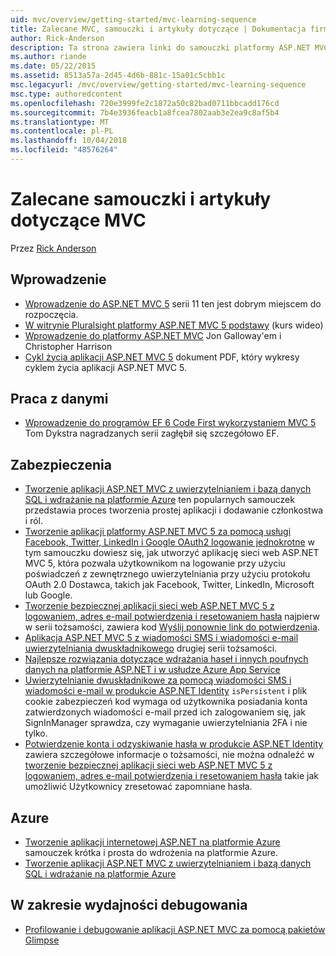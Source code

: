 ```yaml
---
uid: mvc/overview/getting-started/mvc-learning-sequence
title: Zalecane MVC, samouczki i artykuły dotyczące | Dokumentacja firmy Microsoft
author: Rick-Anderson
description: Ta strona zawiera linki do samouczki platformy ASP.NET MVC i sugerowane sekwencji z nich.
ms.author: riande
ms.date: 05/22/2015
ms.assetid: 8513a57a-2d45-4d6b-881c-15a01c5cbb1c
msc.legacyurl: /mvc/overview/getting-started/mvc-learning-sequence
msc.type: authoredcontent
ms.openlocfilehash: 720e3999fe2c1872a50c82bad0711bbcadd176cd
ms.sourcegitcommit: 7b4e3936feacb1a8fcea7802aab3e2ea9c8af5b4
ms.translationtype: MT
ms.contentlocale: pl-PL
ms.lasthandoff: 10/04/2018
ms.locfileid: "48576264"
---
```

<a name="mvc-recommended-tutorials-and-articles"></a>Zalecane samouczki i artykuły dotyczące MVC
====================
Przez [Rick Anderson]((https://twitter.com/RickAndMSFT))

<a id="pwd"></a>
## <a name="getting-started"></a>Wprowadzenie

- [Wprowadzenie do ASP.NET MVC 5](introduction/getting-started.md) serii 11 ten jest dobrym miejscem do rozpoczęcia.
- [W witrynie Pluralsight platformy ASP.NET MVC 5 podstawy](https://pluralsight.com/training/Player?author=scott-allen&amp;name=aspdotnet-mvc5-fundamentals-m1-introduction&amp;mode=live&amp;clip=0&amp;course=aspdotnet-mvc5-fundamentals) (kurs wideo)
- [Wprowadzenie do platformy ASP.NET MVC](https://www.microsoftvirtualacademy.com/training-courses/introduction-to-asp-net-mvc) Jon Galloway'em i Christopher Harrison
- [Cykl życia aplikacji ASP.NET MVC 5](lifecycle-of-an-aspnet-mvc-5-application.md) dokument PDF, który wykresy cyklem życia aplikacji ASP.NET MVC 5.

<a id="con"></a>
## <a name="working-with-data"></a>Praca z danymi

- [Wprowadzenie do programów EF 6 Code First wykorzystaniem MVC 5](getting-started-with-ef-using-mvc/creating-an-entity-framework-data-model-for-an-asp-net-mvc-application.md) Tom Dykstra nagradzanych serii zagłębił się szczegółowo EF.

<a id="wj"></a>
## <a name="security"></a>Zabezpieczenia

- [Tworzenie aplikacji ASP.NET MVC z uwierzytelnianiem i bazą danych SQL i wdrażanie na platformie Azure](https://azure.microsoft.com/documentation/articles/web-sites-dotnet-deploy-aspnet-mvc-app-membership-oauth-sql-database/) ten popularnych samouczek przedstawia proces tworzenia prostej aplikacji i dodawanie członkostwa i ról.
- [Tworzenie aplikacji platformy ASP.NET MVC 5 za pomocą usługi Facebook, Twitter, LinkedIn i Google OAuth2 logowanie jednokrotne](../security/create-an-aspnet-mvc-5-app-with-facebook-and-google-oauth2-and-openid-sign-on.md) w tym samouczku dowiesz się, jak utworzyć aplikację sieci web ASP.NET MVC 5, która pozwala użytkownikom na logowanie przy użyciu poświadczeń z zewnętrznego uwierzytelniania przy użyciu protokołu OAuth 2.0 Dostawca, takich jak Facebook, Twitter, LinkedIn, Microsoft lub Google.
- [Tworzenie bezpiecznej aplikacji sieci web ASP.NET MVC 5 z logowaniem, adres e-mail potwierdzenia i resetowaniem hasła](../security/create-an-aspnet-mvc-5-web-app-with-email-confirmation-and-password-reset.md) najpierw w serii tożsamości, zawiera kod [Wyślij ponownie link do potwierdzenia](../security/create-an-aspnet-mvc-5-web-app-with-email-confirmation-and-password-reset.md#rsend).
- [Aplikacja ASP.NET MVC 5 z wiadomości SMS i wiadomości e-mail uwierzytelniania dwuskładnikowego](../security/aspnet-mvc-5-app-with-sms-and-email-two-factor-authentication.md) drugiej serii tożsamości.
- [Najlepsze rozwiązania dotyczące wdrażania haseł i innych poufnych danych na platformie ASP.NET i w usłudze Azure App Service](../../../identity/overview/features-api/best-practices-for-deploying-passwords-and-other-sensitive-data-to-aspnet-and-azure.md)
- [Uwierzytelnianie dwuskładnikowe za pomocą wiadomości SMS i wiadomości e-mail w produkcie ASP.NET Identity](../../../identity/overview/features-api/two-factor-authentication-using-sms-and-email-with-aspnet-identity.md) `isPersistent` i plik cookie zabezpieczeń kod wymaga od użytkownika posiadania konta zatwierdzonych wiadomości e-mail przed ich zalogowaniem się, jak SignInManager sprawdza, czy wymaganie uwierzytelniania 2FA i nie tylko.
- [Potwierdzenie konta i odzyskiwanie hasła w produkcie ASP.NET Identity](../../../identity/overview/features-api/account-confirmation-and-password-recovery-with-aspnet-identity.md) zawiera szczegółowe informacje o tożsamości, nie można odnaleźć w [tworzenie bezpiecznej aplikacji sieci web ASP.NET MVC 5 z logowaniem, adres e-mail potwierdzenia i resetowaniem hasła](../security/create-an-aspnet-mvc-5-web-app-with-email-confirmation-and-password-reset.md) takie jak umożliwić Użytkownicy zresetować zapomniane hasła.

<a id="da"></a>
## <a name="azure"></a>Azure

- [Tworzenie aplikacji internetowej ASP.NET na platformie Azure](https://azure.microsoft.com/documentation/articles/web-sites-dotnet-get-started/) samouczek krótka i prosta do wdrożenia na platformie Azure.
- [Tworzenie aplikacji ASP.NET MVC z uwierzytelnianiem i bazą danych SQL i wdrażanie na platformie Azure](https://azure.microsoft.com/documentation/articles/web-sites-dotnet-deploy-aspnet-mvc-app-membership-oauth-sql-database/)

<a id="perf"></a>
## <a name="performance-and-debugging"></a>W zakresie wydajności debugowania

- [Profilowanie i debugowanie aplikacji ASP.NET MVC za pomocą pakietów Glimpse](../performance/profile-and-debug-your-aspnet-mvc-app-with-glimpse.md)
